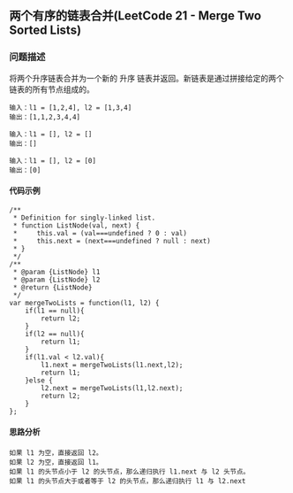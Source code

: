 ## 两个有序的链表合并(LeetCode 21 - Merge Two Sorted Lists)

### 问题描述
将两个升序链表合并为一个新的 升序 链表并返回。新链表是通过拼接给定的两个链表的所有节点组成的。 

```
输入：l1 = [1,2,4], l2 = [1,3,4]
输出：[1,1,2,3,4,4]
```

```
输入：l1 = [], l2 = []
输出：[]
```

```
输入：l1 = [], l2 = [0]
输出：[0]
```

#### 代码示例

```
/**
 * Definition for singly-linked list.
 * function ListNode(val, next) {
 *     this.val = (val===undefined ? 0 : val)
 *     this.next = (next===undefined ? null : next)
 * }
 */
/**
 * @param {ListNode} l1
 * @param {ListNode} l2
 * @return {ListNode}
 */
var mergeTwoLists = function(l1, l2) {
    if(l1 == null){
        return l2;
    }
    if(l2 == null){
        return l1;
    }
    if(l1.val < l2.val){
        l1.next = mergeTwoLists(l1.next,l2);
        return l1;
    }else {
        l2.next = mergeTwoLists(l1,l2.next);
        return l2;
    }
};
```

#### 思路分析

```
如果 l1 为空，直接返回 l2。
如果 l2 为空，直接返回 l1。
如果 l1 的头节点小于 l2 的头节点，那么递归执行 l1.next 与 l2 头节点。
如果 l1 的头节点大于或者等于 l2 的头节点，那么递归执行 l1 与 l2.next
```
